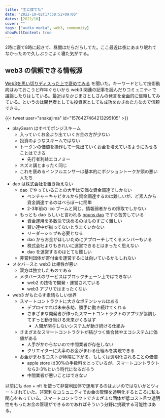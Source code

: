 ```yaml
---
title: "主に寝てた"
date: "2022-10-02T17:38:52+09:00"
dates: [2022/10]
cover: ""
tags: ["audio media", web3, community]
showFullContent: true
---
```


2時に寝て8時に起きて、昼間はだらだらしてた。ここ最近は夜にあまり眠れてなかったので久しぶりによく寝た気がする。

## web3 の信頼できる情報源

[Web3を思い切りディスった上で褒めてみる](https://voicy.jp/channel/2627/396827) を聞いた。キーワードとして技術動向はみておこうと昨年ぐらいから web3 関連の記事を読んだりコミュニティで議論したりはしている。最近はなかじまさとしさんの発言を全面的に信頼してみている。というのは開発者としても投資家としても成功をおさめた方なので信頼できる。

{{< tweet user="snakajima" id="1576427464213295105" >}}

* play2earn はすべてポンジスキーム
  * 入っていくお金より出ていくお金の方が少ない
  * 投資のようなスキームではない
  * トークンの価値を操作して一見出ていくお金を増えているようにみせることはできる
    * 先行者利益エコノミー
  * ネズミ講とまったく同じ
  * これを褒めるインフルエンサーは基本的にポジショントークか頭の悪い人たち
* dao は株式会社を置き換えない
  * dao でやっていることの大半は安価な資金調達でしかない
    * ベンチャーキャピタルから資金調達するのは難しいが、ど素人から資金調達するのはべらぼーに簡単
    * 2-3年前の ico ブームと同じ、情報弱者からの搾取でしかない
  * もっとも dao らしいと言われる [nouns dao](https://nouns.wtf/) ですら苦労している
    * 資金運用を多数決で決めるのはものすごく難しい
    * 賢い連中が揃ってないとうまくいかない
    * リーダーシップも必要となる
    * dao からお金がほしいためにアプローチしてくるメンバーもいる
    * 株式会社よりもきれいに運営できるとはまったく思えない
    * dao を運営するのはとても難しい
  * 非営利団体が寄付金を運営するには向いているかもしれない
* メタバースと web3 は相性が悪い
  * 双方は独立したものである
  * メタバースのサービスはブロックチェーン上ではできない
    * web2 の技術で開発・運営されている
    * web3 アプリではまったくない
* web3 がもたらす素晴らしい世界
  * スマートコントラクトに大きなポテンシャルはある
    * デプロイすれば未来永劫、勝手に動き続けてくれる
    * さまざまな開発者が作ったスマートコントラクトのアプリが協調してずっと動き続ける未来がくるはず
      * 人間が関与しないシステムが動き続ける仕組み
  * さまざまなスマートコントラクトが結びつく集合体やエコシステムに価値がある
    * 人手がかからないので中間業者が存在しない
    * クリエイターに大半のお金がまわる仕組みを実現できる
  * お金がまわるコストが極端に下がる、もしくは透明化されることの価値
    * apple store は30%の手数料をとっているが、スマートコントラクトなら2-3%という時代になるだろう
    * 中間業者が悪いことはできない

以前にも dao + nft を使って非営利団体で運用するのはよいのではないかとツィートされていた。非営利なコミュニティでお金の管理を透明化するところに私も関心をもっている。スマートコントラクトでさまざまな団体が低コスト且つ透明性をもったお金の管理ができるのであればそういう分野に挑戦する可能性はある。
